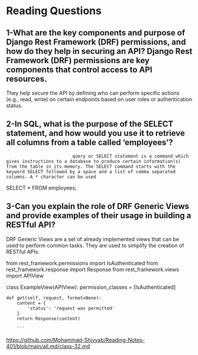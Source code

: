 # Reading Questions
## 1-What are the key components and purpose of Django Rest Framework (DRF) permissions, and how do they help in securing an API?                               Django Rest Framework (DRF) permissions are key components that control access to API resources. 
They help secure the API by defining who can perform specific actions (e.g., read, write) on certain endpoints based on user roles or authentication status.

## 2-In SQL, what is the purpose of the SELECT statement, and how would you use it to retrieve all columns from a table called ‘employees’? 

                             query or SELECT statement is a command which gives instructions to a database to produce certain information(s) from the table in its memory. The SELECT command starts with the keyword SELECT followed by a space and a list of comma separated columns. A * character can be used 

SELECT *
    FROM employees;

## 3-Can you explain the role of DRF Generic Views and provide examples of their usage in building a RESTful API?

DRF Generic Views are a set of already implemented views that can be used to perform common tasks. They are used to simplify the creation of RESTful APIs.

from rest_framework.permissions import IsAuthenticated
from rest_framework.response import Response
from rest_framework.views import APIView

class ExampleView(APIView):
    permission_classes = [IsAuthenticated]

    def get(self, request, format=None):
        content = {
            'status': 'request was permitted'
        }
        return Response(content)

        ```

https://github.com/Mohammad-Shiyyab/Reading-Notes-401/blob/main/all.md/class-32.md